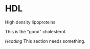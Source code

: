 # HDL

High density lipoproteins

This is the "good" cholesterol.

_Heading_
This section needs something. 
